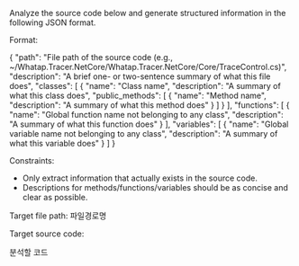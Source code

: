 Analyze the source code below and generate structured information in the following JSON format.

Format: 

{
    "path": "File path of the source code (e.g., ~/Whatap.Tracer.NetCore/Whatap.Tracer.NetCore/Core/TraceControl.cs)",
    "description": "A brief one- or two-sentence summary of what this file does",
    "classes": [
        {
            "name": "Class name",
            "description": "A summary of what this class does",
            "public_methods": [
                {
                    "name": "Method name",
                    "description": "A summary of what this method does"
                }
            ]
        }
    ],
    "functions": [
        {
            "name": "Global function name not belonging to any class",
            "description": "A summary of what this function does"
        }
    ],
    "variables": [
        {
            "name": "Global variable name not belonging to any class",
            "description": "A summary of what this variable does"
        }
    ]
}

Constraints:

  - Only extract information that actually exists in the source code.
  - Descriptions for methods/functions/variables should be as concise and clear as possible.

Target file path: 파일경로명

Target source code:

분석할 코드